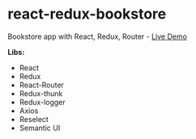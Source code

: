 # react-redux-bookstore
Bookstore app with React, Redux, Router - [Live Demo](https:qeemerc.github.io/react-redux-bookstore)

**Libs:**

* React
* Redux
* React-Router
* Redux-thunk
* Redux-logger
* Axios
* Reselect
* Semantic UI